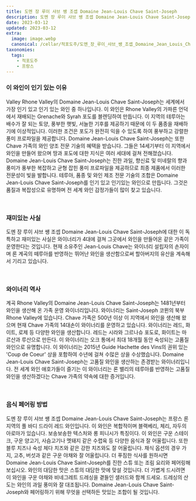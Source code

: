 ```yaml
---
title: 도멘 장 루이 샤브 쌩 조셉 Domaine Jean-Louis Chave Saint-Joseph
description: 도멘 장 루이 샤브 쌩 조셉 Domaine Jean-Louis Chave Saint-Joseph는 독특하고 흥미로운 와인입니다. 다크 베리 과일, 향신료, 허브의 강렬한 노트가 진정으로 돋보입니다. 이 와인은 미각에 남아 있는 깊고 복합적인 풍미를 가지고 있어 잊을 수 없는 경험을 선사합니다.
date: 2023-03-12
updated: 2023-03-12
extra:
  image: image.webp
  canonical: /cellar/적포도주/도멘_장_루이_샤브_쌩_조셉_Domaine_Jean_Louis_Chave_Saint_Joseph/index.md
taxonomies:
  tags: 
    - 적포도주
    - 프랑스
---
```


### 이 와인이 인기 있는 이유

Valley Rhone Valley의 Domaine Jean-Louis Chave Saint-Joseph는 세계에서 가장 인기 있고 인기 있는 와인 중 하나입니다. 이 와인은 Rhone Valley의 가파른 언덕에서 재배되는 Grenache와 Syrah 포도를 블렌딩하여 만듭니다. 이 지역의 테루아는 배수가 잘 되는 토양, 풍부한 햇빛, 서늘한 기후를 제공하기 때문에 이 두 품종을 재배하기에 이상적입니다. 이러한 조건은 포도가 완전히 익을 수 있도록 하여 풍부하고 강렬한 풍미 프로파일을 제공합니다. Domaine Jean-Louis Chave Saint-Joseph는 또한 Chave 가족의 와인 양조 전문 기술의 혜택을 받습니다. 그들은 14세기부터 이 지역에서 와인을 만들어 왔으며 땅과 포도에 대한 지식은 여러 세대에 걸쳐 전해졌습니다. Domaine Jean-Louis Chave Saint-Joseph는 진한 과일, 향신료 및 미네랄의 향과 풍미가 풍부한 복잡하고 균형 잡힌 풍미 프로파일을 제공하므로 최종 제품에서 이러한 전문성이 빛을 발합니다. 테루아, 품종 및 와인 제조 전문 기술의 조합은 Domaine Jean-Louis Chave Saint-Joseph를 인기 있고 인기있는 와인으로 만듭니다. 그것은 품질과 복잡성으로 유명하며 전 세계 와인 감정가들이 많이 찾고 있습니다.

&nbsp;  

### 재미있는 사실

도멘 장 루이 샤브 쌩 조셉 Domaine Jean-Louis Chave Saint-Joseph에 대한 이 독특하고 재미있는 사실은 와이너리가 4대에 걸쳐 그곳에서 와인을 만들어온 같은 가족이 운영한다는 것입니다. 현재 소유주인 Jean-Louis Chave는 와이너리 설립자의 손자이며 론 계곡의 떼루아를 반영하는 뛰어난 와인을 생산함으로써 할아버지의 유산을 계속해서 기리고 있습니다.

&nbsp;  

### 와이너리 역사

계곡 Rhone Valley의 Domaine Jean-Louis Chave Saint-Joseph는 1481년부터 와인을 생산해 온 가족 운영 와이너리입니다. 와이너리는 Saint-Joseph 코뮌의 북부 Rhone Valley에 있습니다. Chave 가족은 500년 이상 이 지역에서 와인을 생산해 왔으며 현재 Chave 가족의 14대손이 와이너리를 운영하고 있습니다. 와이너리는 레드, 화이트, 로제 등 다양한 와인을 생산합니다. 레드는 시라와 그르나슈 포도로, 화이트는 마르산과 루산으로 만든다. 이 와이너리는 오크 통에서 최대 18개월 동안 숙성되는 고품질 와인으로 유명합니다. 이 와이너리는 2015년 Guide Hachette des Vins의 권위 있는 'Coup de Coeur' 상을 포함하여 수년에 걸쳐 수많은 상을 수상했습니다. Domaine Jean-Louis Chave Saint-Joseph는 고품질 와인을 생산하는 존경받는 와이너리입니다. 전 세계 와인 애호가들이 즐기는 이 와이너리는 론 밸리의 테루아를 반영하는 고품질 와인을 생산하겠다는 Chave 가족의 약속에 대한 증거입니다.

&nbsp;  

### 음식 페어링 방법

도멘 장 루이 샤브 쌩 조셉 Domaine Jean-Louis Chave Saint-Joseph는 프랑스 론 지역의 풀 바디 드라이 레드 와인입니다. 이 와인은 복합적이며 블랙베리, 체리, 자두의 아로마가 있습니다. 보송보송한 텍스처와 롱 피니시가 특징이다. 이 와인은 구운 스테이크, 구운 양고기, 사슴고기나 멧돼지 같은 수렵육 등 다양한 음식과 잘 어울립니다. 또한 블루 치즈나 숙성 체다 치즈와 같은 강한 치즈와도 잘 어울립니다. 채식 옵션의 경우 가지, 고추, 버섯과 같은 구운 야채와 잘 어울립니다. 더 푸짐한 식사를 원하시면 Domaine Jean-Louis Chave Saint-Joseph를 진한 스튜 또는 조림 요리와 페어링해 보십시오. 와인의 대담한 맛은 스튜의 대담한 맛에 맞설 것입니다. 더 가볍게 드시려면 이 와인을 구운 야채와 비네그레트 드레싱을 곁들인 샐러드와 함께 드세요. 드레싱의 산도는 와인의 과일 풍미와 잘 대조됩니다. Domaine Jean-Louis Chave Saint-Joseph와 페어링하기 위해 무엇을 선택하든 맛있는 조합이 될 것입니다.

&nbsp;  
